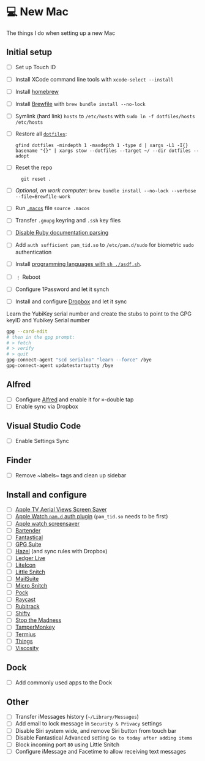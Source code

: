 # 💻 New Mac

The things I do when setting up a new Mac

## Initial setup

- [ ] Set up Touch ID
- [ ] Install XCode command line tools with `xcode-select --install`
- [ ] Install [homebrew](https://brew.sh)
- [ ] Install [Brewfile](Brewfile) with `brew bundle install --no-lock`
- [ ] Symlink (hard link) `hosts` to `/etc/hosts` with `sudo ln -f dotfiles/hosts /etc/hosts`
- [ ] Restore all [`dotfiles`](dotfiles):

      gfind dotfiles -mindepth 1 -maxdepth 1 -type d | xargs -L1 -I{} basename "{}" | xargs stow --dotfiles --target ~/ --dir dotfiles --adopt

- [ ] Reset the repo

        git reset .

- [ ] _Optional, on work computer:_ `brew bundle install --no-lock --verbose --file=Brewfile-work`
- [ ] Run [`.macos`](.macos) file `source .macos`
- [ ] Transfer `.gnupg` keyring and `.ssh` key files
- [ ] [Disable Ruby documentation parsing](http://mts.io/2015/04/19/fix-slow-gem-install/)
- [ ] Add `auth sufficient pam_tid.so` to `/etc/pam.d/sudo` for biometric `sudo` authentication
- [ ] Install [programming languages with `sh ./asdf.sh`](asdf.sh).
- [ ] ﹗ Reboot
- [ ] Configure 1Password and let it synch

- [ ] Install and configure [Dropbox](https://www.dropbox.com/install) and let it sync


Learn the YubiKey serial number and create the stubs to point to the GPG keyID and Yubikey Serial number

```bash
gpg --card-edit
# then in the gpg prompt:
# > fetch
# > verify
# > quit
gpg-connect-agent "scd serialno" "learn --force" /bye
gpg-connect-agent updatestartuptty /bye
```
## Alfred

- [ ] Configure [Alfred](https://www.alfredapp.com/) and enable it for `⌘`-double tap
- [ ] Enable sync via Dropbox

## Visual Studio Code

- [ ] Enable Settings Sync

## Finder

- [ ] Remove ~labels~ tags and clean up sidebar

## Install and configure

- [ ] [Apple TV Aerial Views Screen Saver](https://github.com/JohnCoates/Aerial)
- [ ] [Apple Watch `pam.d` auth plugin](https://github.com/biscuitehh/pam-watchid) (`pam_tid.so` needs to be first)
- [ ] [Apple watch screensaver](http://www.rasmusnielsen.dk/applewatch/)
- [ ] [Bartender](https://www.macbartender.com/)
- [ ] [Fantastical](https://flexibits.com/fantastical)
- [ ] [GPG Suite](https://gpgtools.org)
- [ ] [Hazel](https://www.noodlesoft.com) (and sync rules with Dropbox)
- [ ] [Ledger Live](https://www.ledger.com/ledger-live)
- [ ] [LiteIcon](http://freemacsoft.net/liteicon/)
- [ ] [Little Snitch](https://www.obdev.at/products/littlesnitch/index.html)
- [ ] [MailSuite](https://smallcubed.com)
- [ ] [Micro Snitch](https://www.obdev.at/products/microsnitch/index.html)
- [ ] [Pock](https://pock.dev)
- [ ] [Raycast](https://raycast.com)
- [ ] [Rubitrack](https://www.rubitrack.com)
- [ ] [Shifty](https://shifty.natethompson.io/en/)
- [ ] [Stop the Madness](https://underpassapp.com/StopTheMadness/)
- [ ] [TamperMonkey](https://www.tampermonkey.net)
- [ ] [Termius](https://termius.com)
- [ ] [Things](https://culturedcode.com/things/)
- [ ] [Viscosity](https://www.sparklabs.com/viscosity/)

## Dock

- [ ] Add commonly used apps to the Dock

## Other

- [ ] Transfer iMessages history (`~/Library/Messages`)
- [ ] Add email to lock message in `Security & Privacy` settings
- [ ] Disable Siri system wide, and remove Siri button from touch bar
- [ ] Disable Fantastical Advanced setting `Go to today after adding items`
- [ ] Block incoming port `80` using Little Snitch
- [ ] Configure iMessage and Facetime to allow receiving text messages
